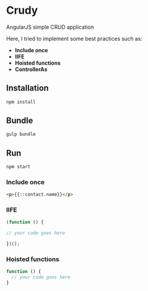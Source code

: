 # Crudy
AngularJS simple CRUD application

Here, I tried to implement some best practices such as:

* **Include once**
* **IIFE**
* **Hoisted functions**
* **ControllerAs**


## Installation

```sh
npm install
```

## Bundle

```sh
gulp bundle
```

## Run

```sh
npm start
```

### Include once

```html
<p>{{::contact.name}}</p>
```

### IIFE

```js
(function () {

// your code goes here

})();
```

### Hoisted functions

```js
function () {
  // your code goes here
}
```


  
  

